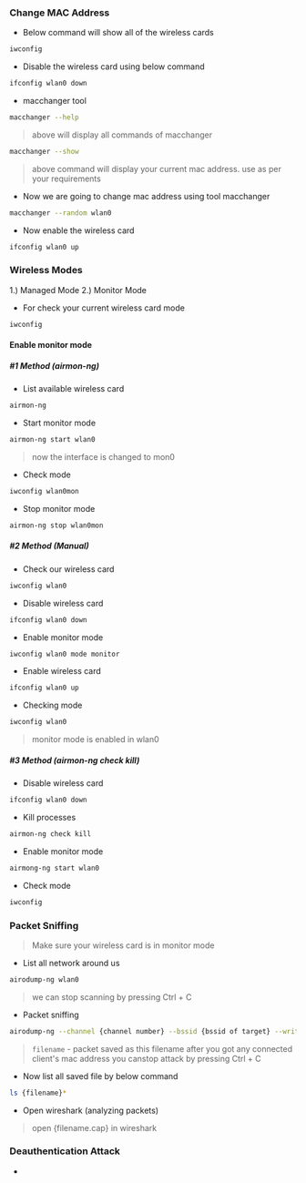 ### Change MAC Address
- Below command will show all of the wireless cards
```sh
iwconfig
```

- Disable the wireless card using below command
```sh
ifconfig wlan0 down
```

- macchanger tool
```sh
macchanger --help
```
> above will display all commands of macchanger
```sh
macchanger --show
```
> above command will display your current mac address. use as per your requirements
- Now we are going to change mac address using tool macchanger
```sh
macchanger --random wlan0
```

- Now enable the wireless card
```sh
ifconfig wlan0 up
```

### Wireless Modes
1.) Managed Mode
2.) Monitor Mode

-  For check your current wireless card mode
```sh
iwconfig
```
#### Enable monitor mode
##### #1 Method (airmon-ng)

- List available wireless card
```sh
airmon-ng
```
-  Start monitor mode
```sh
airmon-ng start wlan0
```
> now the interface is changed to mon0
-  Check mode
```sh
iwconfig wlan0mon
```
- Stop monitor mode
```sh
airmon-ng stop wlan0mon
```
##### #2 Method (Manual)
-  Check our wireless card
```sh
iwconfig wlan0
```
- Disable wireless card
```sh
ifconfig wlan0 down
```
- Enable monitor mode
```sh
iwconfig wlan0 mode monitor
```
- Enable wireless card
```sh
ifconfig wlan0 up
```
- Checking mode
```sh
iwconfig wlan0
```
> monitor mode is enabled in wlan0
##### #3 Method (airmon-ng check kill)
- Disable wireless card
```sh
ifconfig wlan0 down
```
- Kill processes
```sh
airmon-ng check kill
```
- Enable monitor mode
```sh
airmong-ng start wlan0
```
- Check mode
```sh
iwconfig
```


### Packet Sniffing

> Make sure your wireless card is in monitor mode
-  List all network around us
```sh
airodump-ng wlan0
```
> we can stop scanning by pressing Ctrl + C
- Packet sniffing
```sh
airodump-ng --channel {channel number} --bssid {bssid of target} --write {filename} wlan0 
```
> `filename` - packet saved as this filename
> after you got any connected client's mac address you canstop attack by pressing Ctrl + C

- Now list all saved file by below command
```sh
ls {filename}*
```

- Open wireshark (analyzing packets)
> open {filename.cap} in wireshark
### Deauthentication Attack
- 